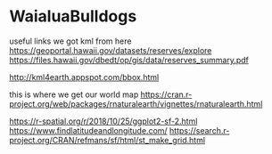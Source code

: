 # WaialuaBulldogs

useful links
we got kml from here
https://geoportal.hawaii.gov/datasets/reserves/explore
https://files.hawaii.gov/dbedt/op/gis/data/reserves_summary.pdf

http://kml4earth.appspot.com/bbox.html

this is where we get our world map
https://cran.r-project.org/web/packages/rnaturalearth/vignettes/rnaturalearth.html


https://r-spatial.org/r/2018/10/25/ggplot2-sf-2.html
https://www.findlatitudeandlongitude.com/
https://search.r-project.org/CRAN/refmans/sf/html/st_make_grid.html

